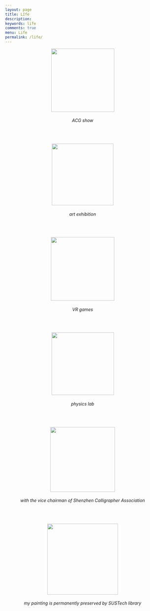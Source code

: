 ```yaml
---
layout: page
title: LIfe
description: 
keywords: life
comments: true
menu: Life
permalink: /life/
---
```


<div align="center">
    <img src="https://sunt-ting.github.io/images/blog/6.jpg" width="205px" />
    <h6>ACG show</h6><br><br>
    <img src="https://sunt-ting.github.io/images/blog/4.jpg" width="200px" />
    <h6>art exhibition</h6><br><br>
    <img src="https://sunt-ting.github.io/images/blog/9.jpg" width="206px" />
    <h6>VR games</h6><br><br>
    <img src="https://sunt-ting.github.io/images/blog/8.jpg" width="203px" />
    <h6>physics lab</h6><br><br>
    <img src="https://sunt-ting.github.io/images/blog/5.jpg" width="210px" />
    <h6>with the vice chairman of Shenzhen Calligrapher Association</h6><br><br>
    <img src="https://sunt-ting.github.io/images/blog/2.jpg" width="230px" />
    <h6>my painting is permanently preserved by SUSTech library</h6><br><br>
</div>